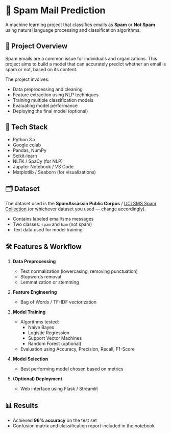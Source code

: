 # 📧 Spam Mail Prediction

A machine learning project that classifies emails as **Spam** or **Not Spam** using natural language processing and classification algorithms.

## 🚀 Project Overview

Spam emails are a common issue for individuals and organizations. This project aims to build a model that can accurately predict whether an email is spam or not, based on its content.

The project involves:

- Data preprocessing and cleaning
- Feature extraction using NLP techniques
- Training multiple classification models
- Evaluating model performance
- Deploying the final model (optional)

## 🧰 Tech Stack

- Python 3.x
- Google colab
- Pandas, NumPy
- Scikit-learn
- NLTK / SpaCy (for NLP)
- Jupyter Notebook / VS Code
- Matplotlib / Seaborn (for visualizations)

## 🗂️ Dataset

The dataset used is the **SpamAssassin Public Corpus** / [UCI SMS Spam Collection](https://archive.ics.uci.edu/ml/datasets/sms+spam+collection) (or whichever dataset you used — change accordingly).

- Contains labeled email/sms messages
- Two classes: `spam` and `ham` (not spam)
- Text data used for model training

## 🛠️ Features & Workflow

1. **Data Preprocessing**  
   - Text normalization (lowercasing, removing punctuation)
   - Stopwords removal
   - Lemmatization or stemming

2. **Feature Engineering**  
   - Bag of Words / TF-IDF vectorization

3. **Model Training**  
   - Algorithms tested:
     - Naive Bayes
     - Logistic Regression
     - Support Vector Machines
     - Random Forest (optional)
   - Evaluation using Accuracy, Precision, Recall, F1-Score

4. **Model Selection**  
   - Best performing model chosen based on metrics

5. **(Optional) Deployment**  
   - Web interface using Flask / Streamlit

## 📊 Results
- Achieved **96% accuracy** on the test set
- Confusion matrix and classification report included in the notebook

